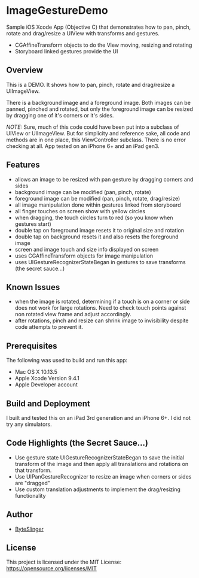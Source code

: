 # ImageGestureDemo
Sample iOS Xcode App (Objective C) that demonstrates how to pan, pinch, rotate and drag/resize a UIView with transforms and gestures.

* CGAffineTransform objects to do the View moving, resizing and rotating
* Storyboard linked gestures provide the UI

## Overview
This is a DEMO. It shows how to pan, pinch, rotate and drag/resize a UIImageView.

There is a background image and a foreground image.  Both images can be
panned, pinched and rotated, but only the foreground image can be resized
by dragging one of it's corners or it's sides.

*NOTE:*  Sure, much of this code could have been put into a subclass of UIView
or UIImageView.  But for simplicity and reference sake, all code and
methods are in one place, this ViewController subclass.  There is no
error checking at all.  App tested on an iPhone 6+ and an iPad gen3.

## Features
* allows an image to be resized with pan gesture by dragging corners and sides
* background image can be modified (pan, pinch, rotate)
* foreground image can be modified (pan, pinch, rotate, drag/resize)
* all image manipulation done within gestures linked from storyboard
* all finger touches on screen show with yellow circles
* when dragging, the touch circles turn to red (so you know when gestures start)
* double tap on foreground image resets it to original size and rotation
* double tap on background resets it and also resets the foreground image
* screen and image touch and size info displayed on screen
* uses CGAffineTransform objects for image manipulation
* uses UIGestureRecognizerStateBegan in gestures to save transforms (the secret sauce...)

## Known Issues
* when the image is rotated, determining if a touch is on a corner or side
does not work for large rotations.  Need to check touch points against
non rotated view frame and adjust accordingly.
* after rotations, pinch and resize can shrink image to invisibility despite
code attempts to prevent it.

## Prerequisites

The following was used to build and run this app:

* Mac OS X 10.13.5
* Apple Xcode Version 9.4.1 
* Apple Developer account

## Build and Deployment

I built and tested this on an iPad 3rd generation and an iPhone 6+.  I did not try any simulators.

## Code Highlights (the Secret Sauce...)

* Use gesture state UIGestureRecognizerStateBegan to save the initial transform of the image and then apply all translations and rotations on that transform.
* Use UIPanGestureRecognizer to resize an image when corners or sides are "dragged"
* Use custom translation adjustments to implement the drag/resizing functionality

## Author

* [ByteSlinger](https://github.com/ByteSlinger)

## License

This project is licensed under the MIT License: https://opensource.org/licenses/MIT
